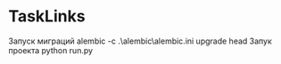 # TaskLinks

Запуск миграций alembic -c .\alembic\alembic.ini upgrade head
Запук проекта  python run.py
